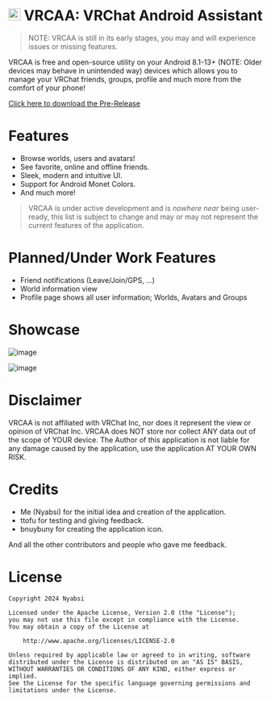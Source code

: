 
# <img src="https://github.com/Nyabsi/vrcaa/assets/43046474/3c0b1f68-eed6-4fa7-88ac-7350cfea5e82" height="24" width="24"> VRCAA: VRChat Android Assistant

> NOTE: VRCAA is still in its early stages, you may and will experience issues or missing features.

<div align="center">
    
</div>

VRCAA is free and open-source utility on your Android 8.1-13+ (NOTE: Older devices may behave in unintended way) devices which allows you to manage your VRChat friends, groups, profile and much more from the comfort of your phone!

[Click here to download the Pre-Release](https://github.com/Nyabsi/vrcaa/releases/download/latest/app-debug.apk)

# Features

- Browse worlds, users and avatars!
- See favorite, online and offline friends.
- Sleek, modern and intuitive UI.
- Support for Android Monet Colors.
- And much more!

> VRCAA is under active development and is *nowhere near* being user-ready, this list is subject to change and may or may not represent the current features of the application.

# Planned/Under Work Features

- Friend notifications (Leave/Join/GPS, ...)
- World information view
- Profile page shows all user information; Worlds, Avatars and Groups

# Showcase

![image](https://github.com/Nyabsi/vrcaa/assets/43046474/772633dd-e6bc-440c-8638-abca5665b405)

![image](https://github.com/Nyabsi/vrcaa/assets/43046474/fb34fce5-6d2d-4ea3-aa52-c16fa4a6af40)

  
# Disclaimer

VRCAA is not affiliated with VRChat Inc, nor does it represent the view or opinion of VRChat Inc. VRCAA does NOT store nor collect ANY data out of the scope of YOUR device. The Author of this application is not liable for any damage caused by the application, use the application AT YOUR OWN RISK.

# Credits

- Me (Nyabsi) for the initial idea and creation of the application.
- ttofu for testing and giving feedback.
- bnuybuny for creating the application icon.

And all the other contributors and people who gave me feedback.

# License

```
Copyright 2024 Nyabsi

Licensed under the Apache License, Version 2.0 (the "License");
you may not use this file except in compliance with the License.
You may obtain a copy of the License at

    http://www.apache.org/licenses/LICENSE-2.0

Unless required by applicable law or agreed to in writing, software
distributed under the License is distributed on an "AS IS" BASIS,
WITHOUT WARRANTIES OR CONDITIONS OF ANY KIND, either express or implied.
See the License for the specific language governing permissions and
limitations under the License.
```
